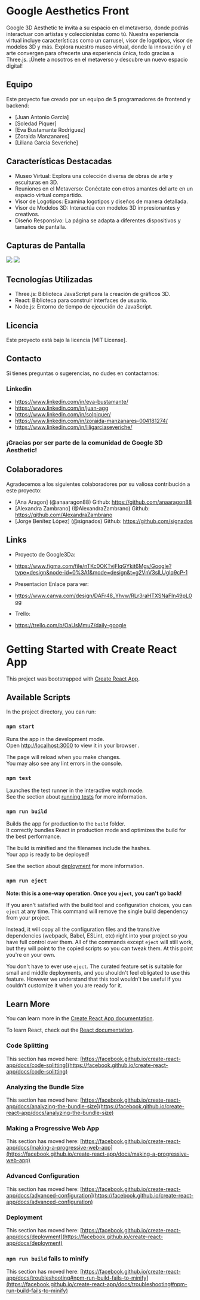 # Google Aesthetics Front
Google 3D Aesthetic te invita a su espacio en el metaverso, donde podrás interactuar con artistas y coleccionistas como tú. Nuestra experiencia virtual incluye características como un carrusel, visor de logotipos, visor de modelos 3D y más. Explora nuestro museo virtual, donde la innovación y el arte convergen para ofrecerte una experiencia única, todo gracias a Three.js. ¡Únete a nosotros en el metaverso y descubre un nuevo espacio digital!

## Equipo

Este proyecto fue creado por un equipo de 5 programadores de frontend y backend:

* [Juan Antonio Garcia]
* [Soledad Piquer]
* [Eva Bustamante Rodríguez]
* [Zoraida Manzanares]
* [Liliana Garcia Severiche]

## Características Destacadas
- Museo Virtual: Explora una colección diversa de obras de arte y esculturas en 3D.
- Reuniones en el Metaverso: Conéctate con otros amantes del arte en un espacio virtual compartido.
- Visor de Logotipos: Examina logotipos y diseños de manera detallada.
- Visor de Modelos 3D: Interactúa con modelos 3D impresionantes y creativos.
- Diseño Responsivo: La página se adapta a diferentes dispositivos y tamaños de pantalla.

 ## Capturas de Pantalla
 <img src="https://github.com/EvaBustamante7/ecommerce-Google-front/assets/126781409/3d39501b-3300-4afe-826b-7d3b3e681db9"> 
 <img src="https://github.com/EvaBustamante7/ecommerce-Google-front/assets/126781409/d387fd5f-459c-4ac1-a926-e637374aaaca">

 

## Tecnologías Utilizadas
- Three.js: Biblioteca JavaScript para la creación de gráficos 3D.
- React: Biblioteca para construir interfaces de usuario.
- Node.js: Entorno de tiempo de ejecución de JavaScript.

## Licencia
Este proyecto está bajo la licencia [MIT License].

## Contacto
Si tienes preguntas o sugerencias, no dudes en contactarnos:
### Linkedin
* https://www.linkedin.com/in/eva-bustamante/
* https://www.linkedin.com/in/juan-agg
* https://www.linkedin.com/in/solpiquer/
* https://www.linkedin.com/in/zoraida-manzanares-004181274/
* https://www.linkedin.com/in/liligarciaseveriche/
 ### ¡Gracias por ser parte de la comunidad de Google 3D Aesthetic!

## Colaboradores
Agradecemos a los siguientes colaboradores por su valiosa contribución a este proyecto:

* [Ana Aragon] (@anaaragon88) Github: https://github.com/anaaragon88
* [Alexandra Zambrano] (@AlexandraZambrano) Github: https://github.com/AlexandraZambrano
* [Jorge Benítez López] (@signados) Github: https://github.com/signados

## Links
- Proyecto de Google3Da:
* https://www.figma.com/file/nTKc0OKTvjFIqGYkit6Mgv/Google?type=design&node-id=0%3A1&mode=design&t=g2VnV3slLUgIq9cP-1
- Presentacion Enlace para ver:
* https://www.canva.com/design/DAFr48_Yhvw/RLr3raHTXSNaFIn49pL0og
- Trello:
* https://trello.com/b/OaUsMmuZ/daily-google
  

# Getting Started with Create React App

This project was bootstrapped with [Create React App](https://github.com/facebook/create-react-app).

## Available Scripts  

In the project directory, you can run:

### `npm start`      


Runs the app in the development mode.\
Open [http://localhost:3000](http://localhost:3000) to view it in your browser .

The page will reload when you make changes.\
You may also see any lint errors in the console.

### `npm test`

Launches the test runner in the interactive watch mode.\
See the section about [running tests](https://facebook.github.io/create-react-app/docs/running-tests) for more information.

### `npm run build`

Builds the app for production to the `build` folder.\
It correctly bundles React in production mode and optimizes the build for the best performance.

The build is minified and the filenames include the hashes.\
Your app is ready to be deployed!

See the section about [deployment](https://facebook.github.io/create-react-app/docs/deployment) for more information.

### `npm run eject`

**Note: this is a one-way operation. Once you `eject`, you can't go back!**

If you aren't satisfied with the build tool and configuration choices, you can `eject` at any time. This command will remove the single build dependency from your project.

Instead, it will copy all the configuration files and the transitive dependencies (webpack, Babel, ESLint, etc) right into your project so you have full control over them. All of the commands except `eject` will still work, but they will point to the copied scripts so you can tweak them. At this point you're on your own.

You don't have to ever use `eject`. The curated feature set is suitable for small and middle deployments, and you shouldn't feel obligated to use this feature. However we understand that this tool wouldn't be useful if you couldn't customize it when you are ready for it.

## Learn More

You can learn more in the [Create React App documentation](https://facebook.github.io/create-react-app/docs/getting-started).

To learn React, check out the [React documentation](https://reactjs.org/).

### Code Splitting

This section has moved here: [https://facebook.github.io/create-react-app/docs/code-splitting](https://facebook.github.io/create-react-app/docs/code-splitting)

### Analyzing the Bundle Size

This section has moved here: [https://facebook.github.io/create-react-app/docs/analyzing-the-bundle-size](https://facebook.github.io/create-react-app/docs/analyzing-the-bundle-size)

### Making a Progressive Web App

This section has moved here: [https://facebook.github.io/create-react-app/docs/making-a-progressive-web-app](https://facebook.github.io/create-react-app/docs/making-a-progressive-web-app)

### Advanced Configuration

This section has moved here: [https://facebook.github.io/create-react-app/docs/advanced-configuration](https://facebook.github.io/create-react-app/docs/advanced-configuration)

### Deployment

This section has moved here: [https://facebook.github.io/create-react-app/docs/deployment](https://facebook.github.io/create-react-app/docs/deployment)

### `npm run build` fails to minify

This section has moved here: [https://facebook.github.io/create-react-app/docs/troubleshooting#npm-run-build-fails-to-minify](https://facebook.github.io/create-react-app/docs/troubleshooting#npm-run-build-fails-to-minify)
